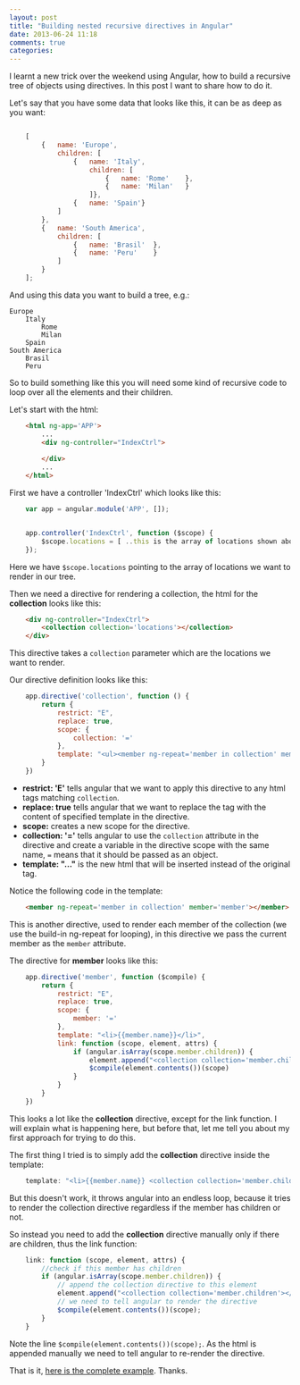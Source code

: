 ```yaml
---
layout: post
title: "Building nested recursive directives in Angular"
date: 2013-06-24 11:18
comments: true
categories: 
---
```


I learnt a new trick over the weekend using Angular, how to build a recursive tree of objects using directives. In this post I want to share how to do it.

Let's say that you have some data that looks like this, it can be as deep as you want:

```js

	[
		{	name: 'Europe',
			children: [
				{	name: 'Italy',
					children: [
						{	name: 'Rome'	},
						{	name: 'Milan'	}
					]}, 
				{	name: 'Spain'}
			]
		}, 
		{	name: 'South America',
			children: [
				{	name: 'Brasil'	},
				{	name: 'Peru'	}
			]
		}
	];
```

And using this data you want to build a tree, e.g.:

	Europe
		Italy
			Rome
			Milan
		Spain
	South America
		Brasil
		Peru

So to build something like this you will need some kind of recursive code to loop over all the elements and their children.

Let's start with the html:

```html
	<html ng-app='APP'>
		...
		<div ng-controller="IndexCtrl">
		
		</div>
		...
	</html>
```

First we have a controller 'IndexCtrl' which looks like this:

```js
	var app = angular.module('APP', []);


	app.controller('IndexCtrl', function ($scope) {
		$scope.locations = [ ..this is the array of locations shown above ..]; 
	});
```

Here we have `$scope.locations` pointing to the array of locations we want to render in our tree. 

Then we need a directive for rendering a collection, the html for the __collection__ looks like this:


```html
	<div ng-controller="IndexCtrl">
		<collection collection='locations'></collection>
	</div>
```

This directive takes a `collection` parameter which are the locations we want to render.


Our directive definition looks like this:

```js
	app.directive('collection', function () {
		return {
			restrict: "E",
			replace: true,
			scope: {
				collection: '='
			},
			template: "<ul><member ng-repeat='member in collection' member='member'></member></ul>"
		}
	})
```

- __restrict: 'E'__ tells angular that we want to apply this directive to any html tags matching `collection`.
- __replace: true__ tells angular that we want to replace the tag with the content of specified template in the directive.
- __scope:__ creates a new scope for the directive.
- __collection: '='__ tells angular to use the `collection` attribute in the directive and create a variable in the directive scope with the same name, `=` means that it should be passed as an object.
- __template: "…"__ is the new html that will be inserted instead of the original tag.

Notice the following code in the template:

```html
	<member ng-repeat='member in collection' member='member'></member>
```

This is another directive, used to render each member of the collection (we use the build-in ng-repeat for looping), in this directive we pass the current member as the `member` attribute.

The directive for __member__ looks like this:

```js
	app.directive('member', function ($compile) {
		return {
			restrict: "E",
			replace: true,
			scope: {
				member: '='
			},
			template: "<li>{{member.name}}</li>",
			link: function (scope, element, attrs) {
				if (angular.isArray(scope.member.children)) {
					element.append("<collection collection='member.children'></collection>"); 
					$compile(element.contents())(scope)
				}
			}
		}
	})
```

This looks a lot like the __collection__ directive, except for the link function. I will explain what is happening here, but before that, let me tell you about my first approach for trying to do this.

The first thing I tried is to simply add the __collection__ directive inside the template:

```js
	template: "<li>{{member.name}} <collection collection='member.children'></collection></li>"
```

But this doesn't work, it throws angular into an endless loop, because it tries to render the collection directive regardless if the member has children or not.

So instead you need to add the __collection__ directive manually only if there are children, thus the link function:

```js
	link: function (scope, element, attrs) {
		//check if this member has children
		if (angular.isArray(scope.member.children)) {
			// append the collection directive to this element
			element.append("<collection collection='member.children'></collection>"); 
			// we need to tell angular to render the directive
			$compile(element.contents())(scope);
		}
	}
```

Note the line `$compile(element.contents())(scope);`. As the html is appended manually we need to tell angular to re-render the directive.

That is it, [here is the complete example](http://jsbin.com/acibiv/3/edit). Thanks.
